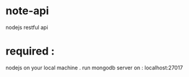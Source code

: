 # note-api
nodejs restful api

# required :
nodejs on your local machine .
run mongodb server on : localhost:27017
